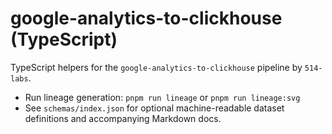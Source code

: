 # google-analytics-to-clickhouse (TypeScript)

TypeScript helpers for the `google-analytics-to-clickhouse` pipeline by `514-labs`.

- Run lineage generation: `pnpm run lineage` or `pnpm run lineage:svg`
- See `schemas/index.json` for optional machine-readable dataset definitions and accompanying Markdown docs.
